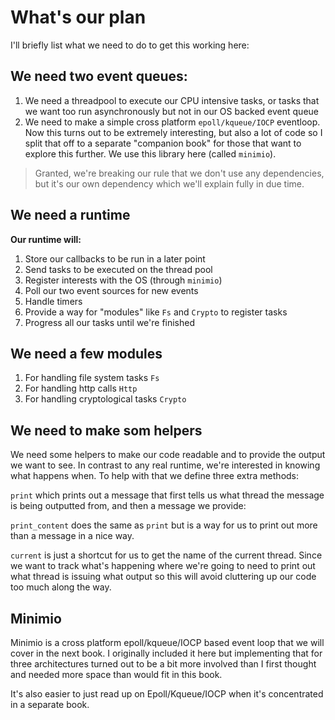 # What's our plan

I'll briefly list what we need to do to get this working here:

## We need two event queues:

1. We need a threadpool to execute our CPU intensive tasks, or tasks that we want
too run asynchronously but not in our OS backed event queue
2. We need to make a simple cross platform `epoll/kqueue/IOCP` eventloop. Now
this turns out to be extremely interesting, but also a lot of code so I split
that off to a separate "companion book" for those that want to explore this further.
We use this library here (called `minimio`). 

> Granted, we're breaking our rule that we don't use any dependencies, but it's our own dependency which we'll explain fully in due time.

## We need a runtime

**Our runtime will:**

1. Store our callbacks to be run in a later point
2. Send tasks to be executed on the thread pool
3. Register interests with the OS (through `minimio`)
4. Poll our two event sources for new events
5. Handle timers
6. Provide a way for "modules" like `Fs` and `Crypto` to register tasks
7. Progress all our tasks until we're finished

## We need a few modules

1. For handling file system tasks `Fs`
2. For handling http calls `Http`
3. For handling cryptological tasks `Crypto`

## We need to make som helpers

We need some helpers to make our code readable and to provide the output we want
to see. In contrast to any real runtime, we're interested in knowing what happens
when. To help with that we define three extra methods:

`print` which prints out a message that first tells us what thread the message is being outputted from, and then a message we provide:

`print_content` does the same as `print` but is a way for us to print out more than a message in a nice way.

`current` is just a shortcut for us to get the name of the current thread. Since we want to track what's happening where we're going to need to print out what thread is issuing what output so this will avoid cluttering up our code too much along the way.


## Minimio

Minimio is a cross platform epoll/kqueue/IOCP based event loop that we will cover in the next book. I originally included it here but implementing that for three architectures turned out to be a bit more involved than I first thought and needed more space than would fit in this book.

It's also easier to just read up on Epoll/Kqueue/IOCP when it's concentrated in a separate book.
